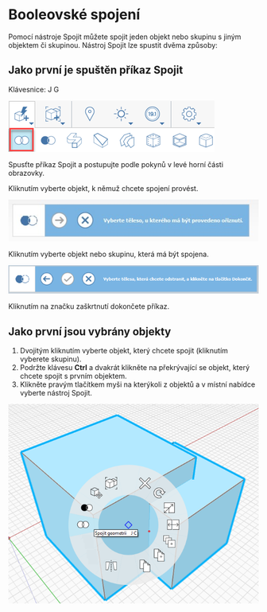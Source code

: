# Booleovské spojení

Pomocí nástroje Spojit můžete spojit jeden objekt nebo skupinu s jiným objektem či skupinou. Nástroj Spojit lze spustit dvěma způsoby:

## Jako první je spuštěn příkaz Spojit

Klávesnice: J G

![](../.gitbook/assets/boolean_join.png)

Spusťte příkaz Spojit a postupujte podle pokynů v levé horní části obrazovky.

Kliknutím vyberte objekt, k němuž chcete spojení provést.

![](../.gitbook/assets/cut_mode01.png)

Kliknutím vyberte objekt nebo skupinu, která má být spojena.

![](../.gitbook/assets/cut_mode02.png)

Kliknutím na značku zaškrtnutí dokončete příkaz. 

## Jako první jsou vybrány objekty

1. Dvojitým kliknutím vyberte objekt, který chcete spojit \(kliknutím vyberete skupinu\).
2. Podržte klávesu **Ctrl** a dvakrát klikněte na překrývající se objekt, který chcete spojit s prvním objektem.
3. Klikněte pravým tlačítkem myši na kterýkoli z objektů a v místní nabídce vyberte nástroj Spojit.

![](../.gitbook/assets/join-tool.png)



